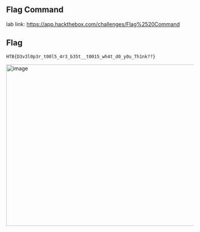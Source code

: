 ## Flag Command
lab link: https://app.hackthebox.com/challenges/Flag%2520Command

## Flag
```
HTB{D3v3l0p3r_t00l5_4r3_b35t__t0015_wh4t_d0_y0u_Th1nk??}
```
<img width="767" height="434" alt="image" src="https://github.com/user-attachments/assets/58058dbb-639b-45db-99e8-48d9c1be7c5f" />
